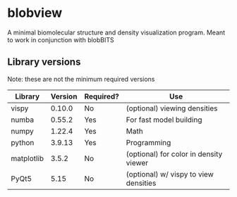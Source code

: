 # blobview
A minimal biomolecular structure and density visualization program. Meant to work in conjunction with blobBITS

## Library versions
Note: these are not the minimum required versions

| Library    | Version| Required? | Use |
| ---------  | ------ |-----------|------ |
| vispy      | 0.10.0 |  No       | (optional) viewing densities           |
| numba      | 0.55.2 |  Yes      | For fast model building                |
| numpy      | 1.22.4 |  Yes      |   Math                                 |
| python     | 3.9.13 |  Yes      |  Programming                           |
| matplotlib | 3.5.2  |  No       | (optional) for color in density viewer |
| PyQt5      | 5.15   |  No       | (optional) w/ vispy to view densities  |
